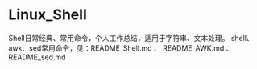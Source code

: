 # Linux_Shell
Shell日常经典、常用命令，个人工作总结，适用于字符串、文本处理。
shell、awk、sed常用命令，见：README_Shell.md 、 README_AWK.md  、 README_sed.md
